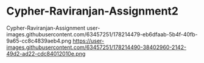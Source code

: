 # Cypher-Raviranjan-Assignment2
Cypher-Raviranjan-Assignment
user-images.githubusercontent.com/63457251/178214479-eb6dfaab-5b4f-40fb-9a65-cc8c4839aeb4.png
https://user-images.githubusercontent.com/63457251/178214490-38402960-2142-49d2-ad22-cdc84012010e.png
